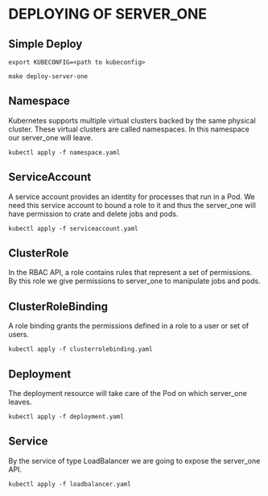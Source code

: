 # DEPLOYING OF SERVER_ONE

## Simple Deploy
`export KUBECONFIG=<path to kubeconfig>`

`make deploy-server-one`

## Namespace
Kubernetes supports multiple virtual clusters backed by the same physical cluster. 
These virtual clusters are called namespaces.
In this namespace our server_one will leave.

`kubectl apply -f namespace.yaml`
## ServiceAccount
A service account provides an identity for processes that run in a Pod.
We need this service account to bound a role to it and thus the server_one
will have permission to crate and delete jobs and pods.

`kubectl apply -f serviceaccount.yaml`
## ClusterRole
In the RBAC API, a role contains rules that represent a set of permissions.
By this role we give permissions to server_one to manipulate jobs and pods.
## ClusterRoleBinding
A role binding grants the permissions defined in a role to a user or set of users.

`kubectl apply -f clusterrolebinding.yaml`
## Deployment
The deployment resource will take care of the Pod on which server_one leaves.

`kubectl apply -f deployment.yaml`
## Service
By the service of type LoadBalancer we are going to expose the server_one API.

`kubectl apply -f loadbalancer.yaml`
